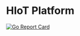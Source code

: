# HIoT Platform

[![Go Report Card](https://goreportcard.com/badge/github.com/reecerose/hiot-platform)](https://goreportcard.com/report/github.com/reecerose/hiot-platform)